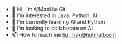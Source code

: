 - 👋 Hi, I’m @MaxLiu-Git
- 👀 I’m interested in Java, Python, AI
- 🌱 I’m currently learning AI and Python
- 💞️ I’m looking to collaborate on AI
- 📫 How to reach me liu_max@hotmail.com

<!---
MaxLiu-Git/MaxLiu-Git is a ✨ special ✨ repository because its `README.md` (this file) appears on your GitHub profile.
You can click the Preview link to take a look at your changes.
--->

